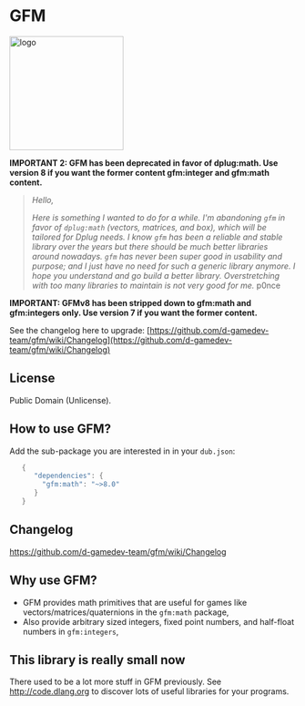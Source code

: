 # GFM

<img alt="logo" src="https://cdn.combinatronics.com/p0nce/gfm/master/logo.svg" width="200">


**IMPORTANT 2: GFM has been deprecated in favor of dplug:math. Use version 8 if you want the former content gfm:integer and gfm:math content.**


> _Hello,_
>
> _Here is something I wanted to do for a while._
> _I'm abandoning `gfm` in favor of `dplug:math` (vectors, matrices, and box), which will be tailored for Dplug needs._
> _I know `gfm` has been a reliable and stable library over the years but there should be much better libraries around nowadays. `gfm` has never been super good in usability and purpose; and I just have no need for such a generic library anymore. I hope you understand and go build a better library._
> _Overstretching with too many libraries to maintain is not very good for me._
> p0nce

**IMPORTANT: GFMv8 has been stripped down to gfm:math and gfm:integers only. Use version 7 if you want the former content.**

See the changelog here to upgrade: [https://github.com/d-gamedev-team/gfm/wiki/Changelog](https://github.com/d-gamedev-team/gfm/wiki/Changelog)


## License

Public Domain (Unlicense).


## How to use GFM?

Add the sub-package you are interested in in your `dub.json`:
```d
   {
      "dependencies": {
        "gfm:math": "~>8.0"
      }
   }
```

## Changelog

https://github.com/d-gamedev-team/gfm/wiki/Changelog

## Why use GFM?
  * GFM provides math primitives that are useful for games like vectors/matrices/quaternions in the `gfm:math` package,
  * Also provide arbitrary sized integers, fixed point numbers, and half-float numbers in `gfm:integers`,


## This library is really small now

There used to be a lot more stuff in GFM previously.
See http://code.dlang.org to discover lots of useful libraries for your programs.
